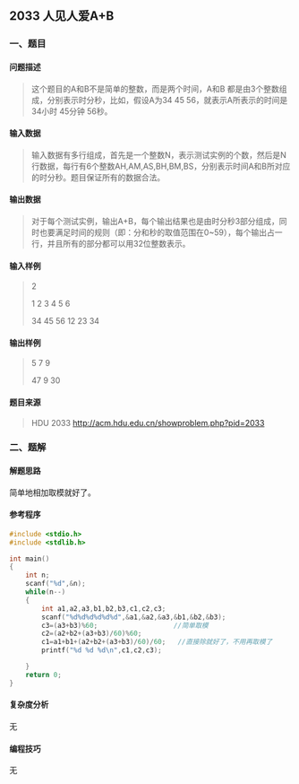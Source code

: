 ## 2033 人见人爱A+B

### 一、题目

#### 问题描述

> 这个题目的A和B不是简单的整数，而是两个时间，A和B 都是由3个整数组成，分别表示时分秒，比如，假设A为34 45 56，就表示A所表示的时间是34小时 45分钟 56秒。 

#### 输入数据

> 输入数据有多行组成，首先是一个整数N，表示测试实例的个数，然后是N行数据，每行有6个整数AH,AM,AS,BH,BM,BS，分别表示时间A和B所对应的时分秒。题目保证所有的数据合法。 

#### 输出数据

> 对于每个测试实例，输出A+B，每个输出结果也是由时分秒3部分组成，同时也要满足时间的规则（即：分和秒的取值范围在0~59），每个输出占一行，并且所有的部分都可以用32位整数表示。  

#### 输入样例

> 2
>
> 1 2 3 4 5 6
>
> 34 45 56 12 23 34 

#### 输出样例

> 5 7 9
>
> 47 9 30

#### 题目来源

> HDU 2033 http://acm.hdu.edu.cn/showproblem.php?pid=2033

### 二、题解

#### 解题思路

简单地相加取模就好了。

#### 参考程序

```c++
#include <stdio.h>
#include <stdlib.h>

int main()
{
    int n;
    scanf("%d",&n);
    while(n--)
    {
        int a1,a2,a3,b1,b2,b3,c1,c2,c3;
        scanf("%d%d%d%d%d%d",&a1,&a2,&a3,&b1,&b2,&b3);
        c3=(a3+b3)%60;                   //简单取模
        c2=(a2+b2+(a3+b3)/60)%60;
        c1=a1+b1+(a2+b2+(a3+b3)/60)/60;   //直接除就好了，不用再取模了
        printf("%d %d %d\n",c1,c2,c3);

    }
    return 0;
}
```

#### 复杂度分析

无

#### 编程技巧

无